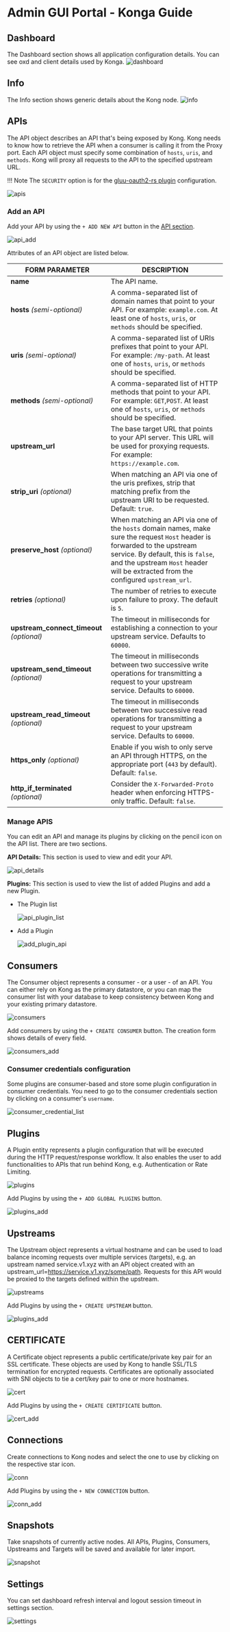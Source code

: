 # Admin GUI Portal - Konga Guide

## Dashboard

The Dashboard section shows all application configuration details. You can see oxd and client details used by Konga.
![dashboard](img/1_dashboard.png)

## Info

The Info section shows generic details about the Kong node.
![info](img/2_info.png)

## APIs

The API object describes an API that's being exposed by Kong. Kong needs to know how to retrieve the API when a consumer is calling it from the Proxy port. Each API object must specify some combination of `hosts`, `uris`, and `methods`. Kong will proxy all requests to the API to the specified upstream URL. 

!!! Note
    The `SECURITY` option is for the [gluu-oauth2-rs plugin](./plugin/gui.md) configuration.
    
![apis](img/3_apis.png)

### Add an API

Add your API by using the `+ ADD NEW API` button in the [API section](#3-apis).

![api_add](img/3_api_add.png)

Attributes of an API object are listed below.

| **FORM PARAMETER** | **DESCRIPTION** |
|-----------|-------------|
| **name** | The API name. |
| **hosts** *(semi-optional)* | A comma-separated list of domain names that point to your API. For example: `example.com`. At least one of `hosts`, `uris`, or `methods` should be specified. |
| **uris** *(semi-optional)* | A comma-separated list of URIs prefixes that point to your API. For example: `/my-path`. At least one of `hosts`, `uris`, or `methods` should be specified. |
| **methods** *(semi-optional)* | A comma-separated list of HTTP methods that point to your API. For example: `GET`,`POST`. At least one of `hosts`, `uris`, or `methods` should be specified. |
| **upstream_url** | The base target URL that points to your API server. This URL will be used for proxying requests. For example: `https://example.com`. |
| **strip_uri** *(optional)* | When matching an API via one of the uris prefixes, strip that matching prefix from the upstream URI to be requested. Default: `true`. |
| **preserve_host** *(optional)* | When matching an API via one of the `hosts` domain names, make sure the request `Host` header is forwarded to the upstream service. By default, this is `false`, and the upstream `Host` header will be extracted from the configured `upstream_url`. |
| **retries** *(optional)* | The number of retries to execute upon failure to proxy. The default is `5`. |
| **upstream_connect_timeout** *(optional)* | The timeout in milliseconds for establishing a connection to your upstream service. Defaults to `60000`. |
| **upstream_send_timeout** *(optional)* | The timeout in milliseconds between two successive write operations for transmitting a request to your upstream service. Defaults to `60000`. |
| **upstream_read_timeout** *(optional)* | The timeout in milliseconds between two successive read operations for transmitting a request to your upstream service. Defaults to `60000`. |
| **https_only** *(optional)* | Enable if you wish to only serve an API through HTTPS, on the appropriate port (`443` by default). Default: `false`. |
| **http_if_terminated** *(optional)* | Consider the `X-Forwarded-Proto` header when enforcing HTTPS-only traffic. Default: `false`. |

### Manage APIS

You can edit an API and manage its plugins by clicking on the pencil icon on the API list. There are two sections.

**API Details:** This section is used to view and edit your API.

![api_details](img/3_3_api_details.png)

**Plugins:** This section is used to view the list of added Plugins and add a new Plugin.

* The Plugin list
  
  ![api_plugin_list](img/3_2_api_plugin_list.png)

* Add a Plugin
  
  ![add_plugin_api](img/3_1_add_plugin_api.png)

## Consumers

The Consumer object represents a consumer - or a user - of an API. You can either rely on Kong as the primary datastore, or you can map the consumer list with your database to keep consistency between Kong and your existing primary datastore.

![consumers](img/4_consumers.png)

Add consumers by using the `+ CREATE CONSUMER` button. The creation form shows details of every field.

![consumers_add](img/4_customer_add.png)

### Consumer credentials configuration

Some plugins are consumer-based and store some plugin configuration in consumer credentials. You need to go to the consumer credentials section by clicking on a consumer's `username`.

![consumer_credential_list](img/4_1_consumer_credential_list.png)

## Plugins

A Plugin entity represents a plugin configuration that will be executed during the HTTP request/response workflow. It also enables the user to add functionalities to APIs that run behind Kong, e.g. Authentication or Rate Limiting.

![plugins](img/5_plugins.png)

Add Plugins by using the `+ ADD GLOBAL PLUGINS` button.

![plugins_add](img/5_plugins_add.png)

## Upstreams

The Upstream object represents a virtual hostname and can be used to load balance incoming requests over multiple services (targets), e.g. an upstream named service.v1.xyz with an API object created with an upstream_url=https://service.v1.xyz/some/path. Requests for this API would be proxied to the targets defined within the upstream.

![upstreams](img/6_upstream.png)

Add Plugins by using the `+ CREATE UPSTREAM` button.

![plugins_add](img/6_upstream_add.png)

## CERTIFICATE

A Certificate object represents a public certificate/private key pair for an SSL certificate. These objects are used by Kong to handle SSL/TLS termination for encrypted requests. Certificates are optionally associated with SNI objects to tie a cert/key pair to one or more hostnames.

![cert](img/7_cert.png)

Add Plugins by using the `+ CREATE CERTIFICATE` button.

![cert_add](img/7_cert_add.png)

## Connections

Create connections to Kong nodes and select the one to use by clicking on the respective star icon.

![conn](img/8_conn.png)

Add Plugins by using the `+ NEW CONNECTION` button.

![conn_add](img/8_conn_add.png)

## Snapshots

Take snapshots of currently active nodes.
All APIs, Plugins, Consumers, Upstreams and Targets will be saved and available for later import.

![snapshot](img/9_snapshot.png)

## Settings

You can set dashboard refresh interval and logout session timeout in settings section.

![settings](img/10_settings.png)
